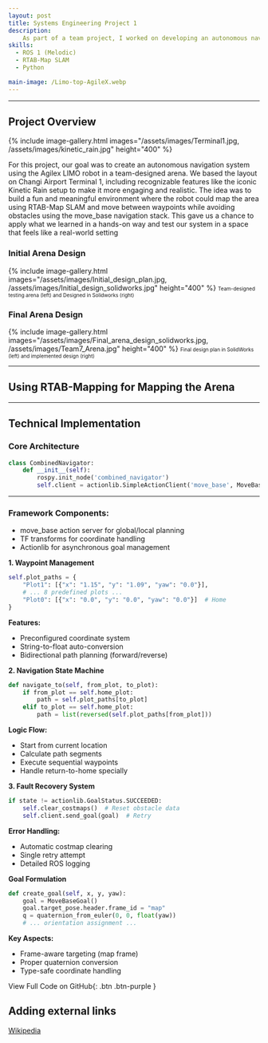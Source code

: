 ```yaml
---
layout: post
title: Systems Engineering Project 1
description:  
    As part of a team project, I worked on developing an autonomous navigation system for the Agilex LIMO robot within a custom-designed arena. Using the RTAB-Map SLAM approach, the robot was able to build a map of the environment and localize itself in real time. Waypoints for navigation were identified directly through the RTAB-Map interface, allowing us to set specific goal locations within the mapped environment. I contributed by writing Python code to enable the robot to follow these waypoints using ROS, while the move_base navigation stack handled global and local path planning to avoid obstacles and determine the most efficient route. This project gave me hands-on experience in mapping, waypoint navigation, and system integration with real-world robot hardware.
skills: 
  - ROS 1 (Melodic)
  - RTAB-Map SLAM
  - Python

main-image: /Limo-top-AgileX.webp
---
```


---
## Project Overview
{% include image-gallery.html images="/assets/images/Terminal1.jpg, /assets/images/kinetic_rain.jpg"  height="400" %}

For this project, our goal was to create an autonomous navigation system using the Agilex LIMO robot in a team-designed arena. We based the layout on Changi Airport Terminal 1, including recognizable features like the iconic Kinetic Rain setup to make it more engaging and realistic. The idea was to build a fun and meaningful environment where the robot could map the area using RTAB-Map SLAM and move between waypoints while avoiding obstacles using the move_base navigation stack. This gave us a chance to apply what we learned in a hands-on way and test our system in a space that feels like a real-world setting

### **Initial Arena Design**
{% include image-gallery.html 
   images="/assets/images/Initial_design_plan.jpg, /assets/images/Initial_design_solidworks.jpg" 
   height="400" 
%}
<span style="font-size: 10px">Team-designed testing arena (left) and Designed in Solidworks (right)</span>

### **Final Arena Design**
{% include image-gallery.html 
   images="/assets/images/Final_arena_design_solidworks.jpg, /assets/images/Team7_Arena.jpg" 
   height="400" 
%}
<span style="font-size: 10px">Final design plan in SolidWorks (left) and implemented design (right)</span>

---
## Using RTAB-Mapping for Mapping the Arena

---

## Technical Implementation

### **Core Architecture**
```python
class CombinedNavigator:
    def __init__(self):
        rospy.init_node('combined_navigator')
        self.client = actionlib.SimpleActionClient('move_base', MoveBaseAction)
```
---
### **Framework Components:**

 - move_base action server for global/local planning
 - TF transforms for coordinate handling
 - Actionlib for asynchronous goal management


**1. Waypoint Management**
```python
self.plot_paths = {
    "Plot1": [{"x": "1.15", "y": "1.09", "yaw": "0.0"}],
    # ... 8 predefined plots ...
    "Plot0": [{"x": "0.0", "y": "0.0", "yaw": "0.0"}]  # Home
}
```
**Features:**

 - Preconfigured coordinate system
 - String-to-float auto-conversion
 - Bidirectional path planning (forward/reverse)

**2. Navigation State Machine**
```python
def navigate_to(self, from_plot, to_plot):
    if from_plot == self.home_plot:
        path = self.plot_paths[to_plot]
    elif to_plot == self.home_plot:
        path = list(reversed(self.plot_paths[from_plot]))
```
**Logic Flow:**

- Start from current location
- Calculate path segments
- Execute sequential waypoints
- Handle return-to-home specially

**3. Fault Recovery System**
```python
if state != actionlib.GoalStatus.SUCCEEDED:
    self.clear_costmaps()  # Reset obstacle data
    self.client.send_goal(goal)  # Retry
```
**Error Handling:**

- Automatic costmap clearing
- Single retry attempt
- Detailed ROS logging

**Goal Formulation**
```python
def create_goal(self, x, y, yaw):
    goal = MoveBaseGoal()
    goal.target_pose.header.frame_id = "map"
    q = quaternion_from_euler(0, 0, float(yaw))
    # ... orientation assignment ...
```
**Key Aspects:**

 - Frame-aware targeting (map frame)
 - Proper quaternion conversion
 - Type-safe coordinate handling


View Full Code on GitHub{: .btn .btn-purple }


## Adding external links
[Wikipedia](https://en.wikipedia.org)


